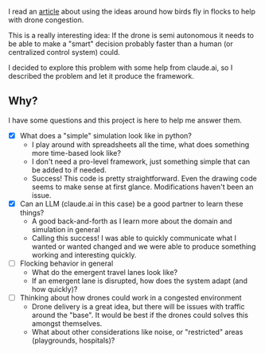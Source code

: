 I read an [article](https://nautil.us/how-to-solve-the-drone-traffic-problem-779798/) about using the ideas around how birds fly in flocks to help with drone congestion.

This is a really interesting idea: If the drone is semi autonomous it needs to be able to make a "smart" decision probably faster than a human (or centralized control system) could.

I decided to explore this problem with some help from claude.ai, so I described the problem and let it produce the framework.

## Why?
I have some questions and this project is here to help me answer them.

- [x] What does a "simple" simulation look like in python?
  - I play around with spreadsheets all the time, what does something more time-based look like?
  - I don't need a pro-level framework, just something simple that can be added to if needed.
  - Success! This code is pretty straightforward. Even the drawing code seems to make sense at first glance. Modifications haven't been an issue.
- [x] Can an LLM (claude.ai in this case) be a good partner to learn these things?
  - A good back-and-forth as I learn more about the domain and simulation in general
  - Calling this success! I was able to quickly communicate what I wanted or wanted changed and we were able to produce something working and interesting quickly.
- [ ] Flocking behavior in general
  - What do the emergent travel lanes look like?
  - If an emergent lane is disrupted, how does the system adapt (and how quickly)?
- [ ] Thinking about how drones could work in a congested environment
  - Drone delivery is a great idea, but there will be issues with traffic around the "base". It would be best if the drones could solves this amongst themselves.
  - What about other considerations like noise, or "restricted" areas (playgrounds, hospitals)?

